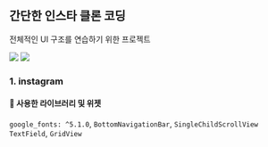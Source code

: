 ## 간단한 인스타 클론 코딩

전체적인 UI 구조를 연습하기 위한 프로젝트

<img src="https://img.shields.io/badge/dart 3.0.5-0175C2?style=for-the-badge&logo=dart&logoColor=white">
<img src="https://img.shields.io/badge/flutter 3.13.1-02569B?style=for-the-badge&logo=flutter&logoColor=white">


### 1. instagram

#### 🔧 사용한 라이브러리 및 위젯

`google_fonts: ^5.1.0`, 
`BottomNavigationBar`,
`SingleChildScrollView`
`TextField`,
`GridView`


